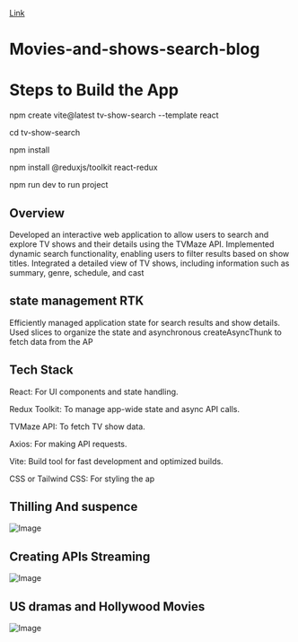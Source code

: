 [Link](https://rad-kitsune-03b39a.netlify.app/)
# Movies-and-shows-search-blog

# Steps to Build the App
npm create vite@latest tv-show-search --template react

cd tv-show-search

npm install

npm install @reduxjs/toolkit react-redux

npm run dev to run project

## Overview
Developed an interactive web application to allow users to search and explore TV shows and their details using the TVMaze API.
Implemented dynamic search functionality, enabling users to filter results based on show titles.
Integrated a detailed view of TV shows, including information such as summary, genre, schedule, and cast

## state management RTK
Efficiently managed application state for search results and show details.
Used slices to organize the state and asynchronous createAsyncThunk to fetch data from the AP

## Tech Stack
React: For UI components and state handling.

Redux Toolkit: To manage app-wide state and async API calls.

TVMaze API: To fetch TV show data.

Axios: For making API requests.

Vite: Build tool for fast development and optimized builds.

CSS or Tailwind CSS: For styling the ap

## Thilling And suspence
![Image](https://github.com/user-attachments/assets/a38ed008-5dc0-462e-822e-cdd48dfffbc4)
## Creating APIs Streaming
![Image](https://github.com/user-attachments/assets/6c65a461-a416-47ed-9369-4c7cbfb6b36f)
## US dramas and Hollywood Movies
![Image](https://github.com/user-attachments/assets/99d915b7-1362-4376-a4fd-768b855e18da)
